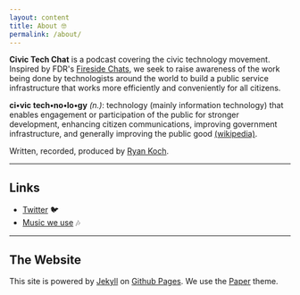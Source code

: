 ```yaml
---
layout: content
title: About 🤓
permalink: /about/
---
```

**Civic Tech Chat** is a podcast covering the civic technology movement. Inspired by FDR's [Fireside Chats](https://en.wikipedia.org/wiki/Fireside_chats), we seek to raise awareness of the work being done by technologists around the world to build a public service infrastructure that works more efficiently and conveniently for all citizens.

**ci•vic  tech•no•lo•gy** *(n.)*: technology (mainly information technology) that enables engagement or participation of the public for stronger development, enhancing citizen communications, improving government infrastructure, and generally improving the public good [(wikipedia)](https://en.wikipedia.org/wiki/Civic_technology).

Written, recorded, produced by [Ryan Koch](https://twitter.com/Ryan_Koch).

----

## Links

- [Twitter](https://www.twitter.com/civictechchat) 🐦
- [Music we use](https://freemusicarchive.org) 🎶

----

## The Website
This site is powered by [Jekyll](https://jekyllrb.com) on [Github Pages](https://pages.github.com). We use the [Paper](https://deadbeef.me/paper-jekyll-theme/2017/07/quick-start) theme.
